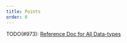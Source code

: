 ```yaml
---
title: Points
order: 0
---
```


TODO(#973): [Reference Doc for All Data-types](https://github.com/rerun-io/rerun/issues/973)